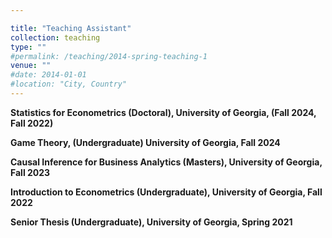 ```yaml
---

title: "Teaching Assistant"
collection: teaching
type: ""
#permalink: /teaching/2014-spring-teaching-1
venue: ""
#date: 2014-01-01
#location: "City, Country"
---
```

**Statistics for Econometrics (Doctoral), University of Georgia, (Fall 2024, Fall 2022)**

**Game Theory, (Undergraduate) University of Georgia, Fall 2024**

**Causal Inference for Business Analytics (Masters), University of Georgia, Fall 2023**

**Introduction to Econometrics (Undergraduate), University of Georgia, Fall 2022**

**Senior Thesis (Undergraduate), University of Georgia, Spring 2021**


